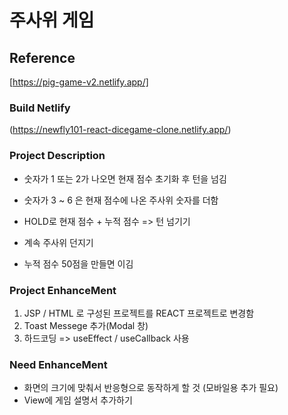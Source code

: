 # 주사위 게임

## Reference
[https://pig-game-v2.netlify.app/]

### Build Netlify
(https://newfly101-react-dicegame-clone.netlify.app/)

### Project Description

- 숫자가 1 또는 2가 나오면 현재 점수 초기화 후 턴을 넘김
- 숫자가 3 ~ 6 은 현재 점수에 나온 주사위 숫자를 더함

- HOLD로 현재 점수 + 누적 점수 => 턴 넘기기
- 계속 주사위 던지기

- 누적 점수 50점을 만들면 이김


### Project EnhanceMent
1. JSP / HTML 로 구성된 프로젝트를 REACT 프로젝트로 변경함
2. Toast Messege 추가(Modal 창)
3. 하드코딩 => useEffect / useCallback 사용


### Need EnhanceMent

- 화면의 크기에 맞춰서 반응형으로 동작하게 할 것 (모바일용 추가 필요)
- View에 게임 설명서 추가하기

